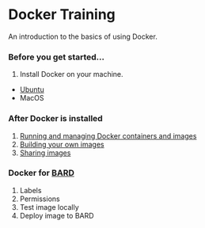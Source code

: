 # Docker Training

An introduction to the basics of using Docker. 

### Before you get started...

1. Install Docker on your machine.
- [Ubuntu](0-docker-installation-ubuntu.md)
- MacOS

### After Docker is installed

1. [Running and managing Docker containers and images](1-running_containers.md)
2. [Building your own images](2-building_images.md)
3. [Sharing images](3-sharing_images.md)


### Docker for [BARD](https://bard-external.embl.de)

1. Labels
2. Permissions
3. Test image locally
4. Deploy image to BARD                     

